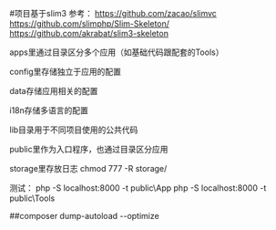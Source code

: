 #项目基于slim3
参考：
https://github.com/zacao/slimvc
https://github.com/slimphp/Slim-Skeleton/
https://github.com/akrabat/slim3-skeleton

apps里通过目录区分多个应用（如基础代码跟配套的Tools）

config里存储独立于应用的配置

data存储应用相关的配置

i18n存储多语言的配置

lib目录用于不同项目使用的公共代码

public里作为入口程序，也通过目录区分应用

storage里存放日志 chmod 777 -R storage/

测试：
php -S localhost:8000 -t public\App
php -S localhost:8000 -t public\Tools

##composer dump-autoload --optimize
